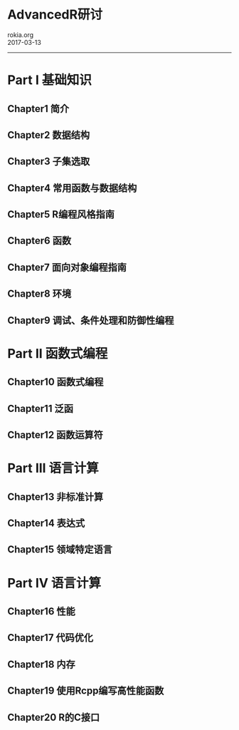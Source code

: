 # AdvancedR研讨
rokia.org  
2017-03-13  

----




# Part I 基础知识
## Chapter1 简介
## Chapter2 数据结构
## Chapter3 子集选取
## Chapter4 常用函数与数据结构
## Chapter5 R编程风格指南
## Chapter6 函数
## Chapter7 面向对象编程指南
## Chapter8 环境
## Chapter9 调试、条件处理和防御性编程

# Part II 函数式编程
## Chapter10 函数式编程
## Chapter11 泛函
## Chapter12 函数运算符

# Part III 语言计算
## Chapter13 非标准计算
## Chapter14 表达式
## Chapter15 领域特定语言

# Part IV 语言计算
## Chapter16 性能
## Chapter17 代码优化
## Chapter18 内存
## Chapter19 使用Rcpp编写高性能函数
## Chapter20 R的C接口
